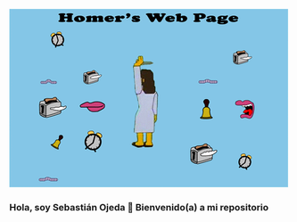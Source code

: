 ![](https://github.com/sebajedi23/sebajedi23/blob/main/homerswebpage.gif)

### Hola, soy Sebastián Ojeda 🐶 Bienvenido(a) a mi repositorio

<!--
**sebajedi23/sebajedi23** is a ✨ _special_ ✨ repository because its `README.md` (this file) appears on your GitHub profile.

Here are some ideas to get you started:

- 🔭 I’m currently working on ...
- 🌱 I’m currently learning ...
- 👯 I’m looking to collaborate on ...
- 🤔 I’m looking for help with ...
- 💬 Ask me about ...
- 📫 How to reach me: ...
- 😄 Pronouns: ...
- ⚡ Fun fact: ...
-->
